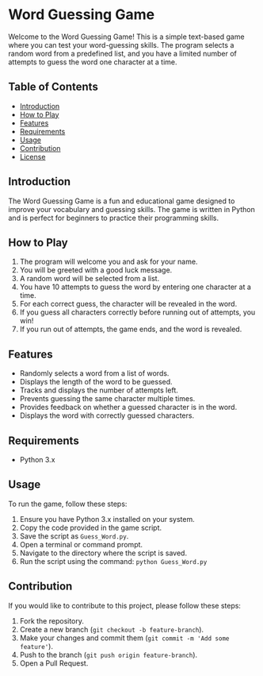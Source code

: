 # Word Guessing Game

Welcome to the Word Guessing Game! This is a simple text-based game where you can test your word-guessing skills. The program selects a random word from a predefined list, and you have a limited number of attempts to guess the word one character at a time.

## Table of Contents
- [Introduction](#introduction)
- [How to Play](#how-to-play)
- [Features](#features)
- [Requirements](#requirements)
- [Usage](#usage)
- [Contribution](#contribution)
- [License](#license)

## Introduction
The Word Guessing Game is a fun and educational game designed to improve your vocabulary and guessing skills. The game is written in Python and is perfect for beginners to practice their programming skills.

## How to Play
1. The program will welcome you and ask for your name.
2. You will be greeted with a good luck message.
3. A random word will be selected from a list.
4. You have 10 attempts to guess the word by entering one character at a time.
5. For each correct guess, the character will be revealed in the word.
6. If you guess all characters correctly before running out of attempts, you win!
7. If you run out of attempts, the game ends, and the word is revealed.

## Features
- Randomly selects a word from a list of words.
- Displays the length of the word to be guessed.
- Tracks and displays the number of attempts left.
- Prevents guessing the same character multiple times.
- Provides feedback on whether a guessed character is in the word.
- Displays the word with correctly guessed characters.

## Requirements
- Python 3.x

## Usage
To run the game, follow these steps:
1. Ensure you have Python 3.x installed on your system.
2. Copy the code provided in the game script.
3. Save the script as `Guess_Word.py`.
4. Open a terminal or command prompt.
5. Navigate to the directory where the script is saved.
6. Run the script using the command: `python Guess_Word.py`

## Contribution
If you would like to contribute to this project, please follow these steps:
1. Fork the repository.
2. Create a new branch (`git checkout -b feature-branch`).
3. Make your changes and commit them (`git commit -m 'Add some feature'`).
4. Push to the branch (`git push origin feature-branch`).
5. Open a Pull Request.
